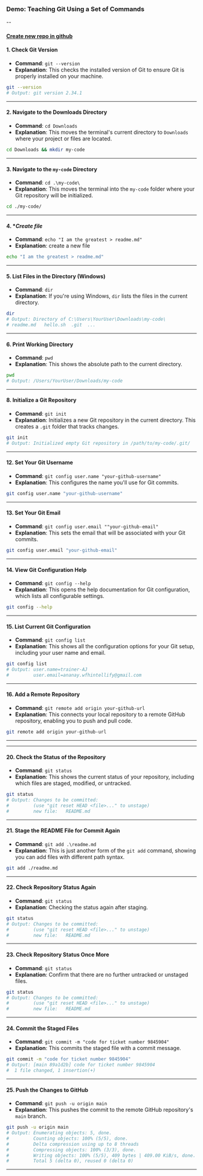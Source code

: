 ### Demo: Teaching Git Using a Set of Commands

--
#### [Create new repo in github](https://docs.github.com/en/repositories/creating-and-managing-repositories/creating-a-new-repository)

#### 1. **Check Git Version**
   - **Command**: `git --version`
   - **Explanation**: This checks the installed version of Git to ensure Git is properly installed on your machine.
   ```bash
   git --version
   # Output: git version 2.34.1
   ```

---

#### 2. **Navigate to the Downloads Directory**
   - **Command**: `cd Downloads`
   - **Explanation**: This moves the terminal's current directory to `Downloads` where your project or files are located.
   ```bash
   cd Downloads && mkdir my-code
   ```

---

#### 3. **Navigate to the `my-code` Directory**
   - **Command**: `cd .\my-code\`
   - **Explanation**: This moves the terminal into the `my-code` folder where your Git repository will be initialized.
   ```bash
   cd ./my-code/
   ```

---

#### 4. **Create file*
   - **Command**: `echo "I am the greatest > readme.md"`
   - **Explanation**: create  a new file 
   ```bash
   echo "I am the greatest > readme.md"
   ```

---

#### 5. **List Files in the Directory (Windows)**
   - **Command**: `dir`
   - **Explanation**: If you're using Windows, `dir` lists the files in the current directory.
   ```bash
   dir
   # Output: Directory of C:\Users\YourUser\Downloads\my-code\
   # readme.md   hello.sh  .git  ...
   ```

---

#### 6. **Print Working Directory**
   - **Command**: `pwd`
   - **Explanation**: This shows the absolute path to the current directory.
   ```bash
   pwd
   # Output: /Users/YourUser/Downloads/my-code
   ```


---

#### 8. **Initialize a Git Repository**
   - **Command**: `git init`
   - **Explanation**: Initializes a new Git repository in the current directory. This creates a `.git` folder that tracks changes.
   ```bash
   git init
   # Output: Initialized empty Git repository in /path/to/my-code/.git/
   ```



---

#### 12. **Set Your Git Username**
   - **Command**: `git config user.name "your-github-username"`
   - **Explanation**: This configures the name you'll use for Git commits.
   ```bash
   git config user.name "your-github-username"
   ```

---

#### 13. **Set Your Git Email**
   - **Command**: `git config user.email ""your-github-email"`
   - **Explanation**: This sets the email that will be associated with your Git commits.
   ```bash
   git config user.email "your-github-email"
   ```

---

#### 14. **View Git Configuration Help**
   - **Command**: `git config --help`
   - **Explanation**: This opens the help documentation for Git configuration, which lists all configurable settings.
   ```bash
   git config --help
   ```

---

#### 15. **List Current Git Configuration**
   - **Command**: `git config list`
   - **Explanation**: This shows all the configuration options for your Git setup, including your user name and email.
   ```bash
   git config list
   # Output: user.name=trainer-AJ
   #         user.email=ananay.wfhintellify@gmail.com
   ```

---

#### 16. **Add a Remote Repository**
   - **Command**: `git remote add origin your-github-url`
   - **Explanation**: This connects your local repository to a remote GitHub repository, enabling you to push and pull code.
   ```bash
   git remote add origin your-github-url
   ```

---


---

#### 20. **Check the Status of the Repository**
   - **Command**: `git status`
   - **Explanation**: This shows the current status of your repository, including which files are staged, modified, or untracked.
   ```bash
   git status
   # Output: Changes to be committed:
   #         (use "git reset HEAD <file>..." to unstage)
   #         new file:   README.md
   ```

---

#### 21. **Stage the README File for Commit Again**
   - **Command**: `git add .\readme.md`
   - **Explanation**: This is just another form of the `git add` command, showing you can add files with different path syntax.
   ```bash
   git add ./readme.md
   ```

---

#### 22. **Check Repository Status Again**
   - **Command**: `git status`
   - **Explanation**: Checking the status again after staging.
   ```bash
   git status
   # Output: Changes to be committed:
   #         (use "git reset HEAD <file>..." to unstage)
   #         new file:   README.md
   ```

---

#### 23. **Check Repository Status Once More**
   - **Command**: `git status`
   - **Explanation**: Confirm that there are no further untracked or unstaged files.
   ```bash
   git status
   # Output: Changes to be committed:
   #         (use "git reset HEAD <file>..." to unstage)
   #         new file:   README.md
   ```

---

#### 24. **Commit the Staged Files**
   - **Command**: `git commit -m "code for ticket number 9845904"`
   - **Explanation**: This commits the staged file with a commit message.
   ```bash
   git commit -m "code for ticket number 9845904"
   # Output: [main 89a1d2b] code for ticket number 9845904
   #  1 file changed, 1 insertion(+)
   ```

---

#### 25. **Push the Changes to GitHub**
   - **Command**: `git push -u origin main`
   - **Explanation**: This pushes the commit to the remote GitHub repository's `main` branch.
   ```bash
   git push -u origin main
   # Output: Enumerating objects: 5, done.
   #         Counting objects: 100% (5/5), done.
   #         Delta compression using up to 8 threads
   #         Compressing objects: 100% (3/3), done.
   #         Writing objects: 100% (5/5), 409 bytes | 409.00 KiB/s, done.
   #         Total 5 (delta 0), reused 0 (delta 0)
   ```

---

